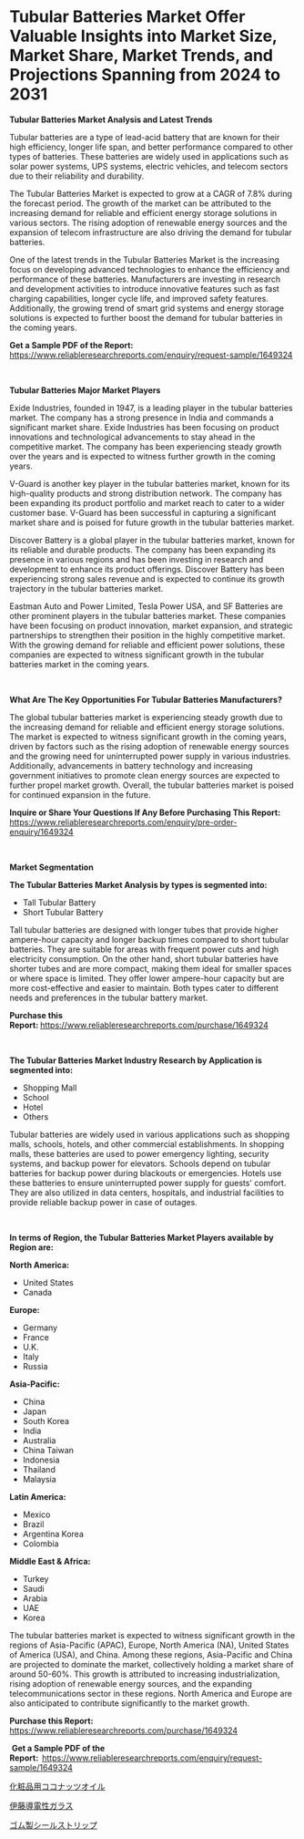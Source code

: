 <p><h1>Tubular Batteries Market Offer Valuable Insights into Market Size, Market Share, Market Trends, and Projections Spanning from 2024 to 2031</h1></p><p><strong>Tubular Batteries Market Analysis and Latest Trends</strong></p>
<p><p>Tubular batteries are a type of lead-acid battery that are known for their high efficiency, longer life span, and better performance compared to other types of batteries. These batteries are widely used in applications such as solar power systems, UPS systems, electric vehicles, and telecom sectors due to their reliability and durability.</p><p>The Tubular Batteries Market is expected to grow at a CAGR of 7.8% during the forecast period. The growth of the market can be attributed to the increasing demand for reliable and efficient energy storage solutions in various sectors. The rising adoption of renewable energy sources and the expansion of telecom infrastructure are also driving the demand for tubular batteries.</p><p>One of the latest trends in the Tubular Batteries Market is the increasing focus on developing advanced technologies to enhance the efficiency and performance of these batteries. Manufacturers are investing in research and development activities to introduce innovative features such as fast charging capabilities, longer cycle life, and improved safety features. Additionally, the growing trend of smart grid systems and energy storage solutions is expected to further boost the demand for tubular batteries in the coming years.</p></p>
<p><strong>Get a Sample PDF of the Report:&nbsp;</strong> <a href="https://www.reliableresearchreports.com/enquiry/request-sample/1649324">https://www.reliableresearchreports.com/enquiry/request-sample/1649324</a></p>
<p>&nbsp;</p>
<p><strong>Tubular Batteries Major Market Players</strong></p>
<p><p>Exide Industries, founded in 1947, is a leading player in the tubular batteries market. The company has a strong presence in India and commands a significant market share. Exide Industries has been focusing on product innovations and technological advancements to stay ahead in the competitive market. The company has been experiencing steady growth over the years and is expected to witness further growth in the coming years.</p><p>V-Guard is another key player in the tubular batteries market, known for its high-quality products and strong distribution network. The company has been expanding its product portfolio and market reach to cater to a wider customer base. V-Guard has been successful in capturing a significant market share and is poised for future growth in the tubular batteries market.</p><p>Discover Battery is a global player in the tubular batteries market, known for its reliable and durable products. The company has been expanding its presence in various regions and has been investing in research and development to enhance its product offerings. Discover Battery has been experiencing strong sales revenue and is expected to continue its growth trajectory in the tubular batteries market.</p><p>Eastman Auto and Power Limited, Tesla Power USA, and SF Batteries are other prominent players in the tubular batteries market. These companies have been focusing on product innovation, market expansion, and strategic partnerships to strengthen their position in the highly competitive market. With the growing demand for reliable and efficient power solutions, these companies are expected to witness significant growth in the tubular batteries market in the coming years.</p></p>
<p>&nbsp;</p>
<p><strong>What Are The Key Opportunities For Tubular Batteries Manufacturers?</strong></p>
<p><p>The global tubular batteries market is experiencing steady growth due to the increasing demand for reliable and efficient energy storage solutions. The market is expected to witness significant growth in the coming years, driven by factors such as the rising adoption of renewable energy sources and the growing need for uninterrupted power supply in various industries. Additionally, advancements in battery technology and increasing government initiatives to promote clean energy sources are expected to further propel market growth. Overall, the tubular batteries market is poised for continued expansion in the future.</p></p>
<p><strong>Inquire or Share Your Questions If Any Before Purchasing This Report:</strong> <a href="https://www.reliableresearchreports.com/enquiry/pre-order-enquiry/1649324">https://www.reliableresearchreports.com/enquiry/pre-order-enquiry/1649324</a></p>
<p>&nbsp;</p>
<p><strong>Market Segmentation</strong></p>
<p><strong>The Tubular Batteries Market Analysis by types is segmented into:</strong></p>
<p><ul><li>Tall Tubular Battery</li><li>Short Tubular Battery</li></ul></p>
<p><p>Tall tubular batteries are designed with longer tubes that provide higher ampere-hour capacity and longer backup times compared to short tubular batteries. They are suitable for areas with frequent power cuts and high electricity consumption. On the other hand, short tubular batteries have shorter tubes and are more compact, making them ideal for smaller spaces or where space is limited. They offer lower ampere-hour capacity but are more cost-effective and easier to maintain. Both types cater to different needs and preferences in the tubular battery market.</p></p>
<p><strong>Purchase this Report:&nbsp;</strong><a href="https://www.reliableresearchreports.com/purchase/1649324">https://www.reliableresearchreports.com/purchase/1649324</a></p>
<p>&nbsp;</p>
<p><strong>The Tubular Batteries Market Industry Research by Application is segmented into:</strong></p>
<p><ul><li>Shopping Mall</li><li>School</li><li>Hotel</li><li>Others</li></ul></p>
<p><p>Tubular batteries are widely used in various applications such as shopping malls, schools, hotels, and other commercial establishments. In shopping malls, these batteries are used to power emergency lighting, security systems, and backup power for elevators. Schools depend on tubular batteries for backup power during blackouts or emergencies. Hotels use these batteries to ensure uninterrupted power supply for guests' comfort. They are also utilized in data centers, hospitals, and industrial facilities to provide reliable backup power in case of outages.</p></p>
<p>&nbsp;</p>
<p><strong>In terms of Region, the Tubular Batteries Market Players available by Region are:</strong></p>
<p>
    <p> <strong> North America: </strong>
        <ul>
            <li>United States</li>
            <li>Canada</li>
        </ul>
        </p> 
    <p> <strong> Europe: </strong>
        <ul>
            <li>Germany</li>
            <li>France</li>
            <li>U.K.</li>
            <li>Italy</li>
            <li>Russia</li>
        </ul>
        </p> 
    <p> <strong> Asia-Pacific: </strong>
        <ul>
            <li>China</li>
            <li>Japan</li>
            <li>South Korea</li>
            <li>India</li>
            <li>Australia</li>
            <li>China Taiwan</li>
            <li>Indonesia</li>
            <li>Thailand</li>
            <li>Malaysia</li>
        </ul>
        </p> 
    <p> <strong> Latin America: </strong>
        <ul>
            <li>Mexico</li>
            <li>Brazil</li>
            <li>Argentina Korea</li>
            <li>Colombia</li>
        </ul>
        </p> 
    <p> <strong> Middle East & Africa: </strong>
        <ul>
            <li>Turkey</li>
            <li>Saudi</li>
            <li>Arabia</li>
            <li>UAE</li>
            <li>Korea</li>
        </ul>
    </p>
    </p>
<p><p>The tubular batteries market is expected to witness significant growth in the regions of Asia-Pacific (APAC), Europe, North America (NA), United States of America (USA), and China. Among these regions, Asia-Pacific and China are projected to dominate the market, collectively holding a market share of around 50-60%. This growth is attributed to increasing industrialization, rising adoption of renewable energy sources, and the expanding telecommunications sector in these regions. North America and Europe are also anticipated to contribute significantly to the market growth.</p></p>
<p><strong>Purchase this Report: </strong><a href="https://www.reliableresearchreports.com/purchase/1649324">https://www.reliableresearchreports.com/purchase/1649324</a></p>
<p>&nbsp;<strong>Get a Sample PDF of the Report:&nbsp;&nbsp;</strong><a href="https://www.reliableresearchreports.com/enquiry/request-sample/1649324">https://www.reliableresearchreports.com/enquiry/request-sample/1649324</a></p>
<p><strong></strong></p>
<p><p><a href="https://medium.com/@s.guest01/%E3%82%B3%E3%82%B3%E3%83%8A%E3%83%83%E3%83%84%E3%82%AA%E3%82%A4%E3%83%AB%E3%82%92%E4%BD%BF%E7%94%A8%E3%81%97%E3%81%9F%E5%8C%96%E7%B2%A7%E5%93%81%E3%81%AE%E5%B8%82%E5%A0%B4%E8%A6%8F%E6%A8%A1-%E5%B8%82%E5%A0%B4%E5%8B%95%E5%90%91%E3%81%A8%E5%B8%82%E5%A0%B4%E4%BA%88%E6%B8%AC-2024%E5%B9%B4%E3%81%8B%E3%82%892031%E5%B9%B4-ca9632d5a8d0">化粧品用ココナッツオイル</a></p><p><a href="https://medium.com/@lorrainethompson10/%E7%B3%B8%E5%B0%8E%E9%9B%BB%E6%80%A7%E3%82%AC%E3%83%A9%E3%82%B9%E5%B8%82%E5%A0%B4-%E5%B8%82%E5%A0%B4cagr-%E5%B8%82%E5%A0%B4%E3%83%88%E3%83%AC%E3%83%B3%E3%83%89-%E3%81%8A%E3%82%88%E3%81%B3%E6%88%90%E9%95%B7%E6%88%A6%E7%95%A5%E3%81%AB%E9%96%A2%E3%81%99%E3%82%8Binsights-991c5ce77ed4">伊藤導電性ガラス</a></p><p><a href="https://medium.com/@nicolasrown5/%E3%83%A9%E3%83%90%E3%83%BC%E3%82%B7%E3%83%BC%E3%83%AB%E3%82%B9%E3%83%88%E3%83%AA%E3%83%83%E3%83%97%E5%B8%82%E5%A0%B4%E3%81%AE%E3%83%88%E3%83%AC%E3%83%B3%E3%83%89%E3%81%A8%E5%B8%82%E5%A0%B4%E5%88%86%E6%9E%90%E3%81%AF-2024%E5%B9%B4%E3%81%8B%E3%82%892031%E5%B9%B4%E3%81%BE%E3%81%A7%E3%81%AE%E6%9C%9F%E9%96%93%E3%81%AB%E4%BA%88%E6%B8%AC%E3%81%95%E3%82%8C%E3%81%A6%E3%81%84%E3%81%BE%E3%81%99-6ece64f6ad4e">ゴム製シールストリップ</a></p></p>